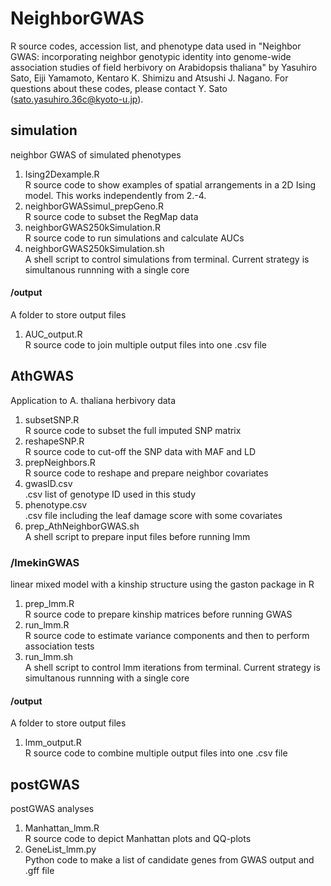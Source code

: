 # NeighborGWAS
R source codes, accession list, and phenotype data used in "Neighbor GWAS: incorporating neighbor genotypic identity into genome-wide association studies of field herbivory on Arabidopsis thaliana" by Yasuhiro Sato, Eiji Yamamoto, Kentaro K. Shimizu and Atsushi J. Nagano. For questions about these codes, please contact Y. Sato (sato.yasuhiro.36c@kyoto-u.jp). 

## simulation
neighbor GWAS of simulated phenotypes
1. Ising2Dexample.R  
R source code to show examples of spatial arrangements in a 2D Ising model. This works independently from 2.-4.  
2. neighborGWASsimul_prepGeno.R  
R source code to subset the RegMap data  
3. neighborGWAS250kSimulation.R  
R source code to run simulations and calculate AUCs  
4. neighborGWAS250kSimulation.sh  
A shell script to control simulations from terminal. Current strategy is simultanous runnning with a single core  
#### /output
A folder to store output files  
1. AUC_output.R  
R source code to join multiple output files into one .csv file  

## AthGWAS
Application to A. thaliana herbivory data  
1. subsetSNP.R  
R source code to subset the full imputed SNP matrix  
2. reshapeSNP.R  
R source code to cut-off the SNP data with MAF and LD  
3. prepNeighbors.R  
R source code to reshape and prepare neighbor covariates 
4. gwasID.csv  
.csv list of genotype ID used in this study  
5. phenotype.csv  
.csv file including the leaf damage score with some covariates  
6. prep_AthNeighborGWAS.sh  
A shell script to prepare input files before running lmm  

### /lmekinGWAS
linear mixed model with a kinship structure using the gaston package in R  
1. prep_lmm.R  
R source code to prepare kinship matrices before running GWAS  
2. run_lmm.R  
R source code to estimate variance components and then to perform association tests  
3. run_lmm.sh  
A shell script to control lmm iterations from terminal. Current strategy is simultanous runnning with a single core  
#### /output
A folder to store output files  
1. lmm_output.R  
R source code to combine multiple output files into one .csv file  

## postGWAS
postGWAS analyses
1. Manhattan_lmm.R  
R source code to depict Manhattan plots and QQ-plots  
2. GeneList_lmm.py  
Python code to make a list of candidate genes from GWAS output and .gff file  
